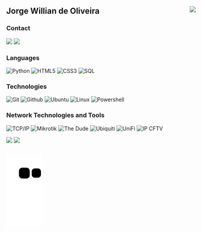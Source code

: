 ## Jorge Willian de Oliveira<img align="right" src="https://profile-counter.glitch.me/{jw-oliveira}/count.svg" />

### Contact

[<img src="https://img.shields.io/badge/-LinkedIn-000?&logo=linkedin">](https://www.linkedin.com/in/jw-oliveira)
[<img src="https://img.shields.io/badge/-Telegram-000?&logo=telegram">](https://t.me/jw_oliveira)



### Languages

![Python](https://img.shields.io/badge/-Python-000?&logo=Python)
![HTML5](https://img.shields.io/badge/-HTML5-000?&logo=HTML5)
![CSS3](https://img.shields.io/badge/-CSS3-000?&logo=CSS3)
![SQL](https://img.shields.io/badge/-SQL-000?&logo=sqlite)

### Technologies

![Git](https://img.shields.io/badge/-Git-000?&logo=Git)
![Github](https://img.shields.io/badge/-Github-000?&logo=Github)
![Ubuntu](https://img.shields.io/badge/-Ubuntu-000?&logo=Ubuntu)
![Linux](https://img.shields.io/badge/-Linux-000?&logo=Linux)
![Powershell](https://img.shields.io/badge/-Powershell-000?&logo=Powershell)

### Network Technologies and Tools

![TCP/IP](https://img.shields.io/badge/-TCP/IP-000)
![Mikrotik](https://img.shields.io/badge/-Mikrotik-000)
![The Dude](https://img.shields.io/badge/-The%20Dude-000)
![Ubiquiti](https://img.shields.io/badge/-Ubiquiti-000)
![UniFi](https://img.shields.io/badge/-UniFi-000)
![IP CFTV](https://img.shields.io/badge/-IP%20CFTV-000)


<div align="left">
  <img height="150px" weight="150px" src="https://github-readme-stats.vercel.app/api?username=jw-oliveira&card_width=500px&hide_title=true&show_icons=true&theme=react&include_all_commits=True&count_private=True&hide_border=True&locale=pt-br"/>
  <img height="150em" src="https://github-readme-stats.vercel.app/api/top-langs/?username=jw-oliveira&hide_border=True&card_width=200px&hide_title=true&layout=compact&langs_count=7&theme=react&locale=pt-br"/>
</div>


 
##
  
![snake gif](https://github.com/jw-oliveira/jw-oliveira/blob/output/github-contribution-grid-snake.svg)
